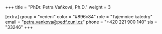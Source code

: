 +++
title = "PhDr. Petra Vaňková, Ph.D."
weight = 3

[extra]
group = "vedeni"
color = "#896c84"
role = "Tajemnice katedry"
email = "petra.vankova@pedf.cuni.cz"
phone = "+420 221 900 140"
sis = "33246"
+++

